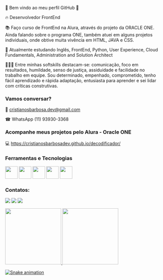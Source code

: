 :speech_balloon: Bem vindo ao meu perfil GitHub 👋
 
 🔥 Desenvolvedor FrontEnd 

 📚 Faço curso de FrontEnd na Alura, através do projeto da ORACLE ONE. Ainda falando sobre o programa ONE, também atuei em alguns projetos individuais, onde obtive muita vivência em HTML, JAVA e CSS.

 🧠 Atualmente estudando Inglês, FrontEnd, Python, User Experience, Cloud Fundamentals, Administration and Solution Architect
  
 👩🏾‍🎓 Entre minhas softskills destacam-se: comunicação, foco em resultados, humildade, senso de justiça, assiduidade e facilidade no trabalho em equipe. 
 Sou determinado, empenhado, comprometido, tenho fácil aprendizado e rápida adaptação, entusiasta para aprender e sei lidar com críticas construtivas.
 
### Vamos conversar?
 
 📧 cristianosbarbosa.dev@gmail.com
 
 ☎ WhatsApp (11) 93930-3368
 
### Acompanhe meus projetos pelo Alura - Oracle ONE
 
 💻 https://cristianosbarbosadev.github.io/decodificador/  
 
 
 
 ### Ferramentas e Tecnologias
 
 
 <img src="https://cdn.jsdelivr.net/gh/devicons/devicon/icons/vscode/vscode-original-wordmark.svg" width="40" height="40" />   <img src="https://cdn.jsdelivr.net/gh/devicons/devicon/icons/atom/atom-original.svg" width="40" height="40" /> <img src="https://cdn.jsdelivr.net/gh/devicons/devicon/icons/html5/html5-original-wordmark.svg" width="40" height="40" /> <img src="https://cdn.jsdelivr.net/gh/devicons/devicon/icons/css3/css3-original-wordmark.svg" width="40" height="40" /> <img src="https://cdn.jsdelivr.net/gh/devicons/devicon/icons/javascript/javascript-original.svg" width="40" height="40" />
          
### Contatos:

<div>

<a href="https://www.instagram.com/_csbarbosa" target="_blank"><img src="https://img.shields.io/badge/-Instagram-%23E4405F?style=for-the-badge&logo=instagram&logoColor=white" target="_blank"></a>
<a href = "mailto:cristianosbarbosa.dev@gmail.com"><img src="https://img.shields.io/badge/Gmail-D14836?style=for-the-badge&logo=gmail&logoColor=white" target="_blank"></a>
<a href="https://www.linkedin.com/in/cristianosantosbarbosa" target="_blank"><img src="https://img.shields.io/badge/-LinkedIn-%230077B5?style=for-the-badge&logo=linkedin&logoColor=white" target="_blank"></a>   
</div>          

<div>
<a href="https://github.com/cristianosbarbosadev">
<img height="180em" src="https://github-readme-stats.vercel.app/api/top-langs/?username=cristianosbarbosadev&layout=compact&langs_count=7&theme=dracula"/>
<img height="180em" src="https://github-readme-stats.vercel.app/api?username=cristianosbarbosadev&show_icons=true&theme=dracula&include_all_commits=true&count_private=true"/>
</div>

![Snake animation](https://github.com/cristianosbarbosadev/cristianosbarbosadev/blob/output/github-contribution-grid-snake.svg)


